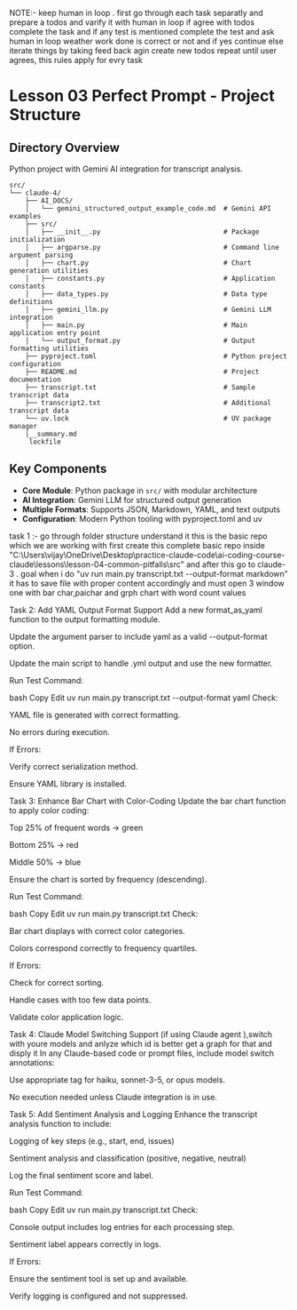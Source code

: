 NOTE:- keep human in loop . first go through each task separatly and prepare a todos and varify it with human in loop if agree with todos complete the task and if any test is mentioned complete the test and ask human in loop weather work done is correct or not and if yes continue else iterate things by taking feed back agin create new todos repeat until user agrees, this rules apply for evry task

# Lesson 03 Perfect Prompt - Project Structure

## Directory Overview
Python project with Gemini AI integration for transcript analysis.

```
src/
└── claude-4/
    ├── AI_DOCS/
    │   └── gemini_structured_output_example_code.md  # Gemini API examples
    ├── src/
    │   ├── __init__.py                               # Package initialization
    │   ├── argparse.py                               # Command line argument parsing
    │   ├── chart.py                                  # Chart generation utilities
    │   ├── constants.py                              # Application constants
    │   ├── data_types.py                             # Data type definitions
    │   ├── gemini_llm.py                             # Gemini LLM integration
    │   ├── main.py                                   # Main application entry point
    │   └── output_format.py                          # Output formatting utilities
    ├── pyproject.toml                                # Python project configuration
    ├── README.md                                     # Project documentation
    ├── transcript.txt                                # Sample transcript data
    ├── transcript2.txt                               # Additional transcript data                     
    └── uv.lock                                       # UV package manager
    |__summary.md 
     lockfile
```

## Key Components
- **Core Module**: Python package in `src/` with modular architecture
- **AI Integration**: Gemini LLM for structured output generation
- **Multiple Formats**: Supports JSON, Markdown, YAML, and text outputs
- **Configuration**: Modern Python tooling with pyproject.toml and uv


task 1 :- go through folder structure understand it this is the basic repo which we are working with first create this complete basic repo inside "C:\Users\vijay\OneDrive\Desktop\practice-claude-code\ai-coding-course-claude\lessons\lesson-04-common-pitfalls\src" and after this go to claude-3 . goal  when i do "uv run main.py transcript.txt --output-format markdown" it has to save file with proper content accordingly and must open 3 window one with bar char,paichar and grph chart with word count values

Task 2: Add YAML Output Format Support
Add a new format_as_yaml function to the output formatting module.

Update the argument parser to include yaml as a valid --output-format option.

Update the main script to handle .yml output and use the new formatter.

Run Test Command:

bash
Copy
Edit
uv run main.py transcript.txt --output-format yaml
Check:

YAML file is generated with correct formatting.

No errors during execution.

If Errors:

Verify correct serialization method.

Ensure YAML library is installed.

Task 3: Enhance Bar Chart with Color-Coding
Update the bar chart function to apply color coding:

Top 25% of frequent words → green

Bottom 25% → red

Middle 50% → blue

Ensure the chart is sorted by frequency (descending).

Run Test Command:

bash
Copy
Edit
uv run main.py transcript.txt
Check:

Bar chart displays with correct color categories.

Colors correspond correctly to frequency quartiles.

If Errors:

Check for correct sorting.

Handle cases with too few data points.

Validate color application logic.

Task 4: Claude Model Switching Support (if using Claude agent ),switch with youre models and anlyze which id is better get a graph for that and disply it 
In any Claude-based code or prompt files, include model switch annotations:

Use appropriate tag for haiku, sonnet-3-5, or opus models.

No execution needed unless Claude integration is in use.

Task 5: Add Sentiment Analysis and Logging
Enhance the transcript analysis function to include:

Logging of key steps (e.g., start, end, issues)

Sentiment analysis and classification (positive, negative, neutral)

Log the final sentiment score and label.

Run Test Command:

bash
Copy
Edit
uv run main.py transcript.txt
Check:

Console output includes log entries for each processing step.

Sentiment label appears correctly in logs.

If Errors:

Ensure the sentiment tool is set up and available.

Verify logging is configured and not suppressed.